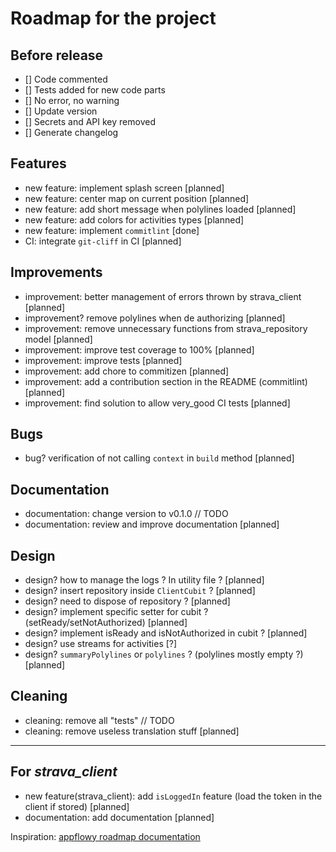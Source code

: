 
# Roadmap for the project

## Before release

- [] Code commented
- [] Tests added for new code parts
- [] No error, no warning
- [] Update version
- [] Secrets and API key removed
- [] Generate changelog

## Features

- new feature: implement splash screen [planned]
- new feature: center map on current position [planned]
- new feature: add short message when polylines loaded [planned]
- new feature: add colors for activities types [planned]
- new feature: implement `commitlint` [done]
- CI: integrate `git-cliff` in CI [planned]

## Improvements

- improvement: better management of errors thrown by strava_client [planned]
- improvement? remove polylines when de authorizing [planned]
- improvement: remove unnecessary functions from strava_repository model [planned]
- improvement: improve test coverage to 100% [planned]
- improvement: improve tests [planned]
- improvement: add chore to commitizen [planned]
- improvement: add a contribution section in the README (commitlint) [planned]
- improvement: find solution to allow very_good CI tests [planned]

## Bugs

- bug? verification of not calling `context` in `build` method [planned]

## Documentation

- documentation: change version to v0.1.0 // TODO
- documentation: review and improve documentation [planned]

## Design

- design? how to manage the logs ? In utility file ? [planned]
- design? insert repository inside `ClientCubit` ? [planned]
- design? need to dispose of repository ? [planned]
- design? implement specific setter for cubit ? (setReady/setNotAuthorized) [planned]
- design? implement isReady and isNotAuthorized in cubit ? [planned]
- design? use streams for activities [?]
- design? `summaryPolylines` or `polylines` ? (polylines mostly empty ?) [planned]

## Cleaning

- cleaning: remove all "tests" // TODO
- cleaning: remove useless translation stuff [planned]

---

## For *strava_client*

- new feature(strava_client): add `isLoggedIn` feature (load the token in the client if stored) [planned]
- documentation: add documentation [planned]

Inspiration: [appflowy roadmap documentation](https://appflowy.gitbook.io/docs/essential-documentation/roadmap)
